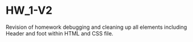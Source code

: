# HW_1-V2
Revision of homework debugging and cleaning up all elements including Header and foot within HTML and CSS file.
